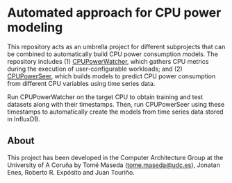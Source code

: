 # Automated approach for CPU power modeling



This repository acts as an umbrella project for different subprojects that can be combined to automatically build CPU power consumption models. The repository includes (1) [CPUPowerWatcher](https://github.com/TomeMD/CPUPowerWatcher), which gathers CPU metrics during the execution of user-configurable workloads; and (2) [CPUPowerSeer](https://github.com/TomeMD/CPUPowerSeer), which builds models to predict CPU power consumption from different CPU variables using time series data. 

Run CPUPowerWatcher on the target CPU to obtain training and test datasets along with their timestamps. Then, run CPUPowerSeer using these timestamps to automatically create the models from time series data stored in InfluxDB.

## About

This project has been developed in the Computer Architecture Group at the University of A Coruña by Tomé Maseda ([tome.maseda@udc.es](mailto:tome.maseda@udc.es)), Jonatan Enes, Roberto R. Expósito and Juan Touriño.